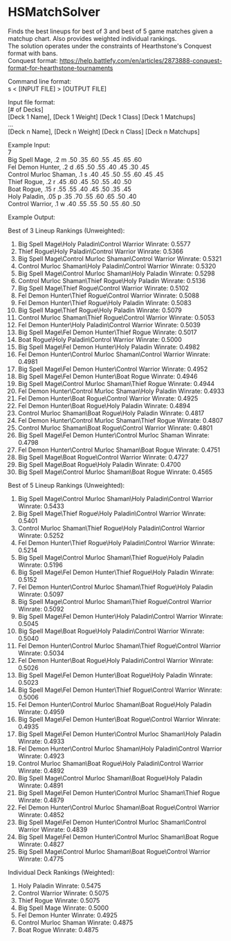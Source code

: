 # HSMatchSolver
Finds the best lineups for best of 3 and best of 5 game matches given a matchup chart. Also provides weighted individual rankings.  
The solution operates under the constraints of Hearthstone's Conquest format with bans.  
Conquest format: https://help.battlefy.com/en/articles/2873888-conquest-format-for-hearthstone-tournaments  

Command line format:  
s < [INPUT FILE] > [OUTPUT FILE]

Input file format:  
[# of Decks]  
[Deck 1 Name], [Deck 1 Weight] [Deck 1 Class] [Deck 1 Matchups]  
...  
[Deck n Name], [Deck n Weight] [Deck n Class] [Deck n Matchups]  
  
Example Input:  
7  
Big Spell Mage, .2 m .50 .35 .60 .55 .45 .65 .60  
Fel Demon Hunter, .2 d .65 .50 .55 .40 .45 .30 .45  
Control Murloc Shaman, .1 s .40 .45 .50 .55 .60 .45 .45  
Thief Rogue, .2 r .45 .60 .45 .50 .55 .40 .50  
Boat Rogue, .15 r .55 .55 .40 .45 .50 .35 .45  
Holy Paladin, .05 p .35 .70 .55 .60 .65 .50 .40  
Control Warrior, .1 w .40 .55 .55 .50 .55 .60 .50  
  
Example Output:  
  
Best of 3 Lineup Rankings (Unweighted):
1. Big Spell Mage\Holy Paladin\Control Warrior
Winrate: 0.5577
2. Thief Rogue\Holy Paladin\Control Warrior
Winrate: 0.5366
3. Big Spell Mage\Control Murloc Shaman\Control Warrior
Winrate: 0.5321
4. Control Murloc Shaman\Holy Paladin\Control Warrior
Winrate: 0.5320
5. Big Spell Mage\Control Murloc Shaman\Holy Paladin
Winrate: 0.5298
6. Control Murloc Shaman\Thief Rogue\Holy Paladin
Winrate: 0.5136
7. Big Spell Mage\Thief Rogue\Control Warrior
Winrate: 0.5102
8. Fel Demon Hunter\Thief Rogue\Control Warrior
Winrate: 0.5088
9. Fel Demon Hunter\Thief Rogue\Holy Paladin
Winrate: 0.5083
10. Big Spell Mage\Thief Rogue\Holy Paladin
Winrate: 0.5079
11. Control Murloc Shaman\Thief Rogue\Control Warrior
Winrate: 0.5053
12. Fel Demon Hunter\Holy Paladin\Control Warrior
Winrate: 0.5039
13. Big Spell Mage\Fel Demon Hunter\Thief Rogue
Winrate: 0.5017
14. Boat Rogue\Holy Paladin\Control Warrior
Winrate: 0.5000
15. Big Spell Mage\Fel Demon Hunter\Holy Paladin
Winrate: 0.4982
16. Fel Demon Hunter\Control Murloc Shaman\Control Warrior
Winrate: 0.4981
17. Big Spell Mage\Fel Demon Hunter\Control Warrior
Winrate: 0.4952
18. Big Spell Mage\Fel Demon Hunter\Boat Rogue
Winrate: 0.4946
19. Big Spell Mage\Control Murloc Shaman\Thief Rogue
Winrate: 0.4944
20. Fel Demon Hunter\Control Murloc Shaman\Holy Paladin
Winrate: 0.4933
21. Fel Demon Hunter\Boat Rogue\Control Warrior
Winrate: 0.4925
22. Fel Demon Hunter\Boat Rogue\Holy Paladin
Winrate: 0.4894
23. Control Murloc Shaman\Boat Rogue\Holy Paladin
Winrate: 0.4817
24. Fel Demon Hunter\Control Murloc Shaman\Thief Rogue
Winrate: 0.4807
25. Control Murloc Shaman\Boat Rogue\Control Warrior
Winrate: 0.4801
26. Big Spell Mage\Fel Demon Hunter\Control Murloc Shaman
Winrate: 0.4798
27. Fel Demon Hunter\Control Murloc Shaman\Boat Rogue
Winrate: 0.4751
28. Big Spell Mage\Boat Rogue\Control Warrior
Winrate: 0.4727
29. Big Spell Mage\Boat Rogue\Holy Paladin
Winrate: 0.4700
30. Big Spell Mage\Control Murloc Shaman\Boat Rogue
Winrate: 0.4565

Best of 5 Lineup Rankings (Unweighted):
1. Big Spell Mage\Control Murloc Shaman\Holy Paladin\Control Warrior
Winrate: 0.5433
2. Big Spell Mage\Thief Rogue\Holy Paladin\Control Warrior
Winrate: 0.5401
3. Control Murloc Shaman\Thief Rogue\Holy Paladin\Control Warrior
Winrate: 0.5252
4. Fel Demon Hunter\Thief Rogue\Holy Paladin\Control Warrior
Winrate: 0.5214
5. Big Spell Mage\Control Murloc Shaman\Thief Rogue\Holy Paladin
Winrate: 0.5196
6. Big Spell Mage\Fel Demon Hunter\Thief Rogue\Holy Paladin
Winrate: 0.5152
7. Fel Demon Hunter\Control Murloc Shaman\Thief Rogue\Holy Paladin
Winrate: 0.5097
8. Big Spell Mage\Control Murloc Shaman\Thief Rogue\Control Warrior
Winrate: 0.5092
9. Big Spell Mage\Fel Demon Hunter\Holy Paladin\Control Warrior
Winrate: 0.5045
10. Big Spell Mage\Boat Rogue\Holy Paladin\Control Warrior
Winrate: 0.5040
11. Fel Demon Hunter\Control Murloc Shaman\Thief Rogue\Control Warrior
Winrate: 0.5034
12. Fel Demon Hunter\Boat Rogue\Holy Paladin\Control Warrior
Winrate: 0.5026
13. Big Spell Mage\Fel Demon Hunter\Boat Rogue\Holy Paladin
Winrate: 0.5023
14. Big Spell Mage\Fel Demon Hunter\Thief Rogue\Control Warrior
Winrate: 0.5006
15. Fel Demon Hunter\Control Murloc Shaman\Boat Rogue\Holy Paladin
Winrate: 0.4959
16. Big Spell Mage\Fel Demon Hunter\Boat Rogue\Control Warrior
Winrate: 0.4935
17. Big Spell Mage\Fel Demon Hunter\Control Murloc Shaman\Holy Paladin
Winrate: 0.4933
18. Fel Demon Hunter\Control Murloc Shaman\Holy Paladin\Control Warrior
Winrate: 0.4923
19. Control Murloc Shaman\Boat Rogue\Holy Paladin\Control Warrior
Winrate: 0.4892
20. Big Spell Mage\Control Murloc Shaman\Boat Rogue\Holy Paladin
Winrate: 0.4891
21. Big Spell Mage\Fel Demon Hunter\Control Murloc Shaman\Thief Rogue
Winrate: 0.4879
22. Fel Demon Hunter\Control Murloc Shaman\Boat Rogue\Control Warrior
Winrate: 0.4852
23. Big Spell Mage\Fel Demon Hunter\Control Murloc Shaman\Control Warrior
Winrate: 0.4839
24. Big Spell Mage\Fel Demon Hunter\Control Murloc Shaman\Boat Rogue
Winrate: 0.4827
25. Big Spell Mage\Control Murloc Shaman\Boat Rogue\Control Warrior
Winrate: 0.4775

Individual Deck Rankings (Weighted):
1. Holy Paladin
Winrate: 0.5475
2. Control Warrior
Winrate: 0.5075
3. Thief Rogue
Winrate: 0.5075
4. Big Spell Mage
Winrate: 0.5000
5. Fel Demon Hunter
Winrate: 0.4925
6. Control Murloc Shaman
Winrate: 0.4875
7. Boat Rogue
Winrate: 0.4875
